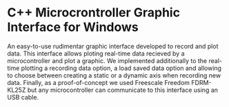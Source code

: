 # C++ Microcrontroller Graphic Interface for Windows

An easy-to-use rudimentar graphic interface developed to record and plot data. This interface allows ploting real-time data recieved by a microcontroller and plot a graphic. We implemented additionally to the real-time plotting a recording data option, a load saved data option and allowing to choose between creating a static or a dynamic axis when recording new data. Finally, as a proof-of-concept we used Freescale Freedom FDRM-KL25Z but any microcontroller can communicate to this interface using an USB cable.

